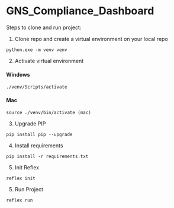 # GNS_Compliance_Dashboard

Steps to clone and run project:

1. Clone repo and create a virtual environment on your local repo
```
python.exe -m venv venv
```
2. Activate virtual environment
   
#### Windows
```
./venv/Scripts/activate  
```
#### Mac
```
source ./venv/bin/activate (mac)
```
3. Upgrade PIP
```
pip install pip --upgrade
```
4. Install requirements
```
pip install -r requirements.txt
```
5. Init Reflex
```
reflex init
```
5. Run Project
```
reflex run
```

